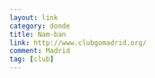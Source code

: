 ```yaml
---
layout: link
category: donde
title: Nam-ban
link: http://www.clubgomadrid.org/
comment: Madrid
tag: [club]
---
```


